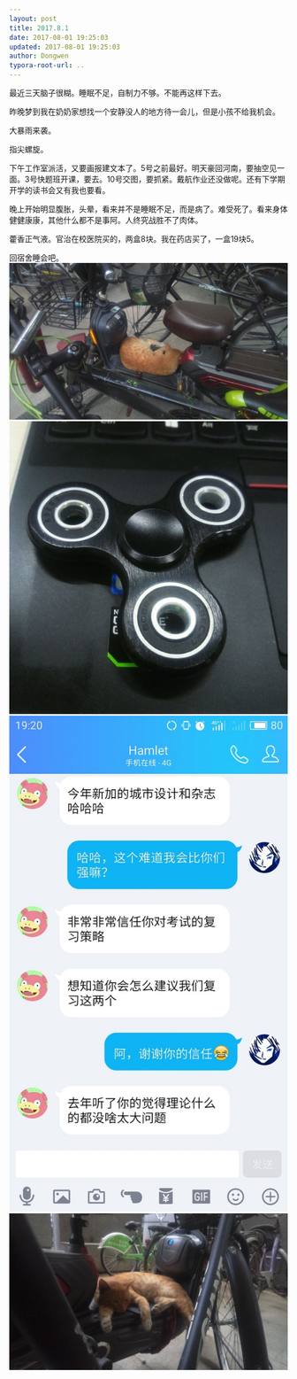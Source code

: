 ```yaml
---
layout: post
title: 2017.8.1
date: 2017-08-01 19:25:03
updated: 2017-08-01 19:25:03
author: Dongwen
typora-root-url: ..
---
```




最近三天脑子很糊。睡眠不足，自制力不够。不能再这样下去。

昨晚梦到我在奶奶家想找一个安静没人的地方待一会儿，但是小孩不给我机会。

大暴雨来袭。

指尖螺旋。

下午工作室派活，又要画报建文本了。5号之前最好。明天豪回河南，要抽空见一面。3号快题班开课，要去。10号交图，要抓紧。戴航作业还没做呢。还有下学期开学的读书会又有我也要看。

晚上开始明显腹胀，头晕，看来并不是睡眠不足，而是病了。难受死了。看来身体健健康康，其他什么都不是事阿。人终究战胜不了肉体。

藿香正气液。官治在校医院买的，两盒8块。我在药店买了，一盒19块5。

回宿舍睡会吧。    ![](/img/in-post/x44403957.jpg)
![](/img/in-post/x44403953.jpg)
![](/img/in-post/x44403954.jpg)
![](/img/in-post/x44403950.jpg)

